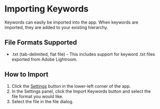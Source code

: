 # Importing Keywords

Keywords can easily be imported into the app. When keywords are imported, they are added to your existing hierarchy.

## File Formats Supported
* .txt (tab-delimited, flat file) - This includes support for keyword .txt files exported from Adobe Lightroom.

## How to Import

1. Click the [Settings](settings.md) button in the lower-left corner of the app.
2. In the Settings panel, click the Import Keywords button and select the file format you would like.
3. Select the file in the file dialog.
